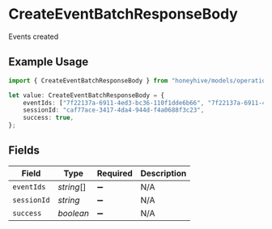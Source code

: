 # CreateEventBatchResponseBody

Events created

## Example Usage

```typescript
import { CreateEventBatchResponseBody } from "honeyhive/models/operations";

let value: CreateEventBatchResponseBody = {
    eventIds: ["7f22137a-6911-4ed3-bc36-110f1dde6b66", "7f22137a-6911-4ed3-bc36-110f1dde6b67"],
    sessionId: "caf77ace-3417-4da4-944d-f4a0688f3c23",
    success: true,
};
```

## Fields

| Field              | Type               | Required           | Description        |
| ------------------ | ------------------ | ------------------ | ------------------ |
| `eventIds`         | *string*[]         | :heavy_minus_sign: | N/A                |
| `sessionId`        | *string*           | :heavy_minus_sign: | N/A                |
| `success`          | *boolean*          | :heavy_minus_sign: | N/A                |